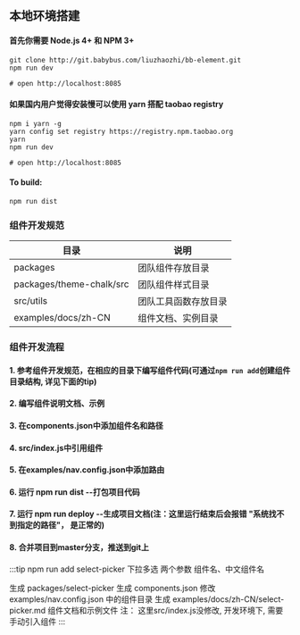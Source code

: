 ## 本地环境搭建

#### 首先你需要 Node.js 4+ 和 NPM 3+

```shell
git clone http://git.babybus.com/liuzhaozhi/bb-element.git
npm run dev

# open http://localhost:8085
```

#### 如果国内用户觉得安装慢可以使用 yarn 搭配 taobao registry

```shell
npm i yarn -g
yarn config set registry https://registry.npm.taobao.org
yarn
npm run dev

# open http://localhost:8085
```

#### To build:

```shell
npm run dist
```

### 组件开发规范
| 目录 | 说明 |
|---------- |-------- |
| packages | 团队组件存放目录 |
| packages/theme-chalk/src | 团队组件样式目录 |
| src/utils | 团队工具函数存放目录 |
| examples/docs/zh-CN | 组件文档、实例目录 |

### 组件开发流程

#### 1. 参考组件开发规范，在相应的目录下编写组件代码(可通过`npm run add`创建组件目录结构, 详见下面的tip)
#### 2. 编写组件说明文档、示例
#### 3. 在components.json中添加组件名和路径
#### 4. src/index.js中引用组件
#### 5. 在examples/nav.config.json中添加路由
#### 6. 运行 npm run dist --打包项目代码
#### 7. 运行 npm run deploy --生成项目文档(注：这里运行结束后会报错 "系统找不到指定的路径"， 是正常的)
#### 8. 合并项目到master分支，推送到git上

:::tip
npm run add select-picker 下拉多选
两个参数 组件名、中文组件名

生成 packages/select-picker 
生成 components.json
修改 examples/nav.config.json 中的组件目录
生成 examples/docs/zh-CN/select-picker.md 组件文档和示例文件
注： 这里src/index.js没修改, 开发环境下, 需要手动引入组件
:::

